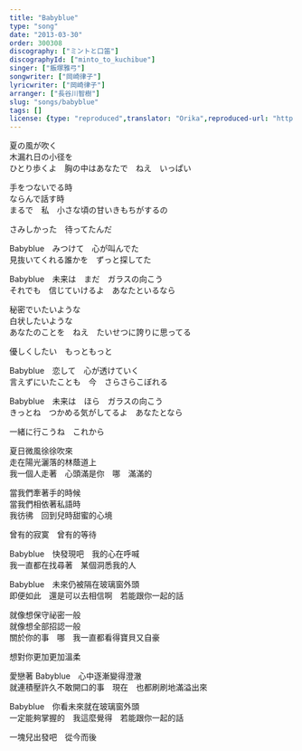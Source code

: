 ```yaml
---
title: "Babyblue"
type: "song"
date: "2013-03-30"
order: 300308
discography: ["ミントと口笛"]
discographyId: ["minto_to_kuchibue"]
singer: ["飯塚雅弓"]
songwriter: ["岡崎律子"]
lyricwriter: ["岡崎律子"]
arranger: ["長谷川智樹"]
slug: "songs/babyblue"
tags: []
license: {type: "reproduced",translator: "Orika",reproduced-url: "http://orikamushi.myweb.hinet.net",reproduced-website: "織歌蟲"}
---
```


夏の風が吹く   
木漏れ日の小径を   
ひとり歩くよ　胸の中はあなたで　ねえ　いっぱい  
  
手をつないでる時   
ならんで話す時   
まるで　私　小さな頃の甘いきもちがするの   
  
さみしかった　待ってたんだ   
  
Babyblue　みつけて　心が叫んでた   
見抜いてくれる誰かを　ずっと探してた   
  
Babyblue　未来は　まだ　ガラスの向こう   
それでも　信じていけるよ　あなたといるなら   
  
秘密でいたいような   
白状したいような   
あなたのことを　ねえ　たいせつに誇りに思ってる   
  
優しくしたい　もっともっと   
  
Babyblue　恋して　心が透けていく   
言えずにいたことも　今　さらさらこぼれる   
  
Babyblue　未来は　ほら　ガラスの向こう   
きっとね　つかめる気がしてるよ　あなたとなら   
  
一緒に行こうね　これから  
  
夏日微風徐徐吹來  
走在陽光灑落的林蔭道上  
我一個人走著　心頭滿是你　哪　滿滿的  
  
當我們牽著手的時候  
當我們相依著私語時  
我彷彿　回到兒時甜蜜的心境  
  
曾有的寂寞　曾有的等待  
  
Babyblue　快發現吧　我的心在呼喊  
我一直都在找尋著　某個洞悉我的人  
  
Babyblue　未來仍被隔在玻璃窗外頭  
即便如此　還是可以去相信啊　若能跟你一起的話  
  
就像想保守祕密一般  
就像想全部招認一般  
關於你的事　哪　我一直都看得寶貝又自豪  
  
想對你更加更加溫柔  
  
愛戀著 Babyblue　心中逐漸變得澄澈  
就連積壓許久不敢開口的事　現在　也都刷刷地滿溢出來  
  
Babyblue　你看未來就在玻璃窗外頭  
一定能夠掌握的　我這麼覺得　若能跟你一起的話  
  
一塊兒出發吧　從今而後
